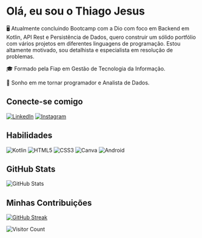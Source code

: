 # Olá, eu sou o Thiago Jesus  

🖥 Atualmente concluindo Bootcamp com a Dio com foco em Backend em Kotlin, API Rest e Persistência de Dados, quero construir um sólido portfólio com vários projetos em diferentes linguagens de programação. Estou altamente motivado, sou detalhista e especialista em resolução de problemas.

🎓 Formado pela Fiap em Gestão de Tecnologia da Informação.

🚀 Sonho em me tornar programador e Analista de Dados. 

## Conecte-se comigo

[![LinkedIn](https://img.shields.io/badge/LinkedIn-f8f8f2?style=for-the-badge&logo=linkedin&logoColor=0E76A8)](https://www.linkedin.com/in/thiago-jesus15/)
[![Instagram](https://img.shields.io/badge/Instagram-f8f8f2?style=for-the-badge&logo=instagram)](https://www.instagram.com/______thiagojesus/)


## Habilidades
![Kotlin](https://img.shields.io/badge/kotlin-%237F52FF.svg?style=for-the-badge&logo=kotlin&logoColor=white)
![HTML5](https://img.shields.io/badge/HTML5-f8f8f2?style=for-the-badge&logo=html5)
![CSS3](https://img.shields.io/badge/CSS3-f8f8f2?style=for-the-badge&logo=css3&logoColor=264CE4)
![Canva](https://img.shields.io/badge/Canva-%2300C4CC.svg?style=for-the-badge&logo=Canva&logoColor=white)
![Android](https://img.shields.io/badge/Android-3DDC84?style=for-the-badge&logo=android&logoColor=white)



## GitHub Stats

![GitHub Stats](https://github-readme-stats.vercel.app/api?username=thiagovosc&theme=transparent&bg_color=282a36&border_color=ff79c6&show_icons=true&icon_color=50fa7b&title_color=00aeff&text_color=e03c8a)

## Minhas Contribuições 

[![GitHub Streak](https://streak-stats.demolab.com/?user=thiagovosc&theme=bear&background=282a36&border=ff79c6&dates=50fa7b)](https://git.io/streak-stats)

![Visitor Count](https://profile-counter.glitch.me/{thiagovosc}/count.svg)
